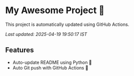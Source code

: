 # My Awesome Project 🚀

This project is automatically updated using GitHub Actions.

_Last updated: 2025-04-19 19:50:17 IST_

## Features
- Auto-update README using Python 🐍
- Auto Git push with GitHub Actions 🤖
